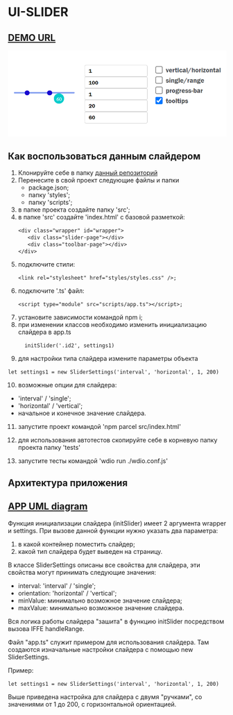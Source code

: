 # UI-SLIDER

## [DEMO URL](https://ukarpenkov.github.io/ui-slider/demo/)

![](https://raw.githubusercontent.com/ukarpenkov/ui-slider/main/src/img/uislider.png)

## Как воспользоваться данным слайдером

1. Клонируйте себе в папку [данный репозиторий](https://github.com/ukarpenkov/ui-slider)
2. Перенесите в свой проект следующие файлы и папки
   - package.json;
   - папку 'styles';
   - папку 'scripts';
3. в папке проекта создайте папку 'src';
4. в папке 'src' создайте 'index.html' с базовой разметкой:
   ```
   <div class="wrapper" id="wrapper">
      <div class="slider-page"></div>
      <div class="toolbar-page"></div>
   </div>
   ```
5. подключите стили:
   ```
   <link rel="stylesheet" href="styles/styles.css" />;
   ```
6. подключите '.ts' файл:
   ```
   <script type="module" src="scripts/app.ts"></script>;
   ```
7. установите зависимости командой npm i;
8. при изменении классов необходимо изменить инициализацию слайдера в app.ts
   ```
     initSlider('.id2', settings1)
   ```
9. для настройки типа слайдера измените параметры объекта

```
let settings1 = new SliderSettings('interval', 'horizontal', 1, 200)
```

10. возможные опции для слайдера:

- 'interval' / 'single';
- 'horizontal' / 'vertical';
- начальное и конечное значение слайдера.

11. запустите проект командой 'npm parcel src/index.html'

12. для использования автотестов скопируйте себе в корневую папку проекта папку 'tests'

13. запустите тесты командой 'wdio run ./wdio.conf.js'

## Архитектура приложения

## [APP UML diagram](https://viewer.diagrams.net/index.html?tags=%7B%7D&highlight=0000ff&edit=_blank&layers=1&nav=1#G1Ox9ASGbxKiB7AVY_K0LVlEeC8Fwm2Tb8)

Функция инициализации слайдера (initSlider) имеет 2 аргумента wrapper и settings.
При вызове данной функции нужно указать два параметра:

1. в какой контейнер поместить слайдер;
2. какой тип слайдера будет выведен на страницу.

В классе SliderSettings описаны все свойства для слайдера,
эти свойства могут принимать следующие значения:

- interval: 'interval' / 'single';
- orientation: 'horizontal' / 'vertical';
- minValue: минимально возможное значение слайдера;
- maxValue: минимально возможное значение слайдера.

Вся логика работы слайдера "зашита" в функцию initSlider посредством вызова IFFE handleRange.

Файл "app.ts" служит примером для использования слайдера.
Там создаются изначальные настройки слайдера с помощью
new SliderSettings.

Пример:

```
let settings1 = new SliderSettings('interval', 'horizontal', 1, 200)
```

Выше приведена настройка для слайдера с двумя "ручками", со
значениями от 1 до 200, с горизонтальной ориентацией.
